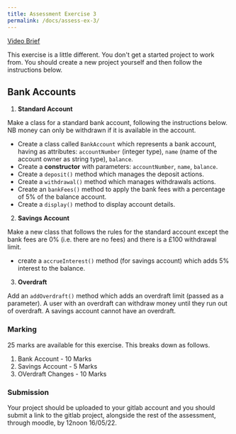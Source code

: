```yaml
---
title: Assessment Exercise 3
permalink: /docs/assess-ex-3/  
---
```


[Video Brief]()  

This exercise is a little different. You don't get a started project to work from. You should create a new project yourself and then follow the instructions below. 

## Bank Accounts

1. **Standard Account**

Make a class for a standard bank account, following the instructions below. NB money can only be withdrawn if it is available in the account.  

* Create a class called `BankAccount` which represents a bank account, having as attributes: `accountNumber` (integer type), `name` (name of the account owner as string type), `balance`.
* Create a **constructor** with parameters: `accountNumber`, `name`, `balance`.
* Create a `deposit()` method which manages the deposit actions.
* Create a `withdrawal()` method which manages withdrawals actions.
* Create an `bankFees()` method to apply the bank fees with a percentage of 5% of the balance account.
* Create a `display()` method to display account details.

2. **Savings Account**

Make a new class that follows the rules for the standard account except the bank fees are 0% (i.e. there are no fees) and there is a £100 withdrawal limit.  

* create a `accrueInterest()` method (for savings account) which adds 5% interest to the balance.

3. **Overdraft**

Add an `addOverdraft()`  method which adds an overdraft limit (passed as a parameter). A user with an overdraft can withdraw money until they run out of overdraft. A savings account cannot have an overdraft.

### Marking

25 marks are available for this exercise. This breaks down as follows.

1. Bank Account - 10 Marks
2. Savings Account - 5 Marks
3. OVerdraft Changes - 10 Marks

### Submission

Your project should be uploaded to your gitlab account and you should submit a link to the gitlab project, alongside the rest of the assessment, through moodle, by 12noon 16/05/22.  